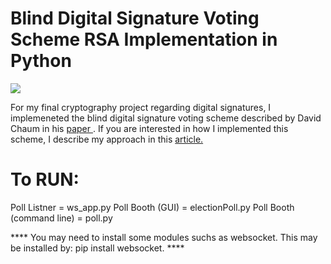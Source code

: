 # Blind Digital Signature Voting Scheme RSA Implementation in Python

<img src=https://cloud.githubusercontent.com/assets/16689974/25491602/748308da-2b3e-11e7-898e-d928565479c5.gif>

For my final cryptography project regarding digital signatures, I implemeneted the blind digital signature voting scheme described by David Chaum in his <a href=http://sceweb.sce.uhcl.edu/yang/teaching/csci5234WebSecurityFall2011/Chaum-blind-signatures.PDF>paper </a>. If you are interested in how I implemented this scheme, I describe my approach in this <a href=https://steemit.com/cryptography/@robertdurst10/blind-digital-signature-voting-scheme-implementation>article.</a> 

<h1> To RUN: </h1>
Poll Listner = ws_app.py
Poll Booth (GUI) = electionPoll.py
Poll Booth (command line) = poll.py

**** You may need to install some modules suchs as websocket. This may be installed by: pip install websocket. ****
